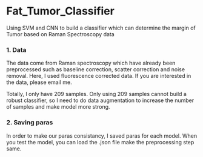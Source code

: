 # Fat_Tumor_Classifier
Using SVM and CNN to build a classifier which can determine the margin of Tumor based on Raman Spectroscopy data

### 1. Data
The data come from Raman spectroscopy which have already been preprocessed such as baseline correction, scatter correction and noise removal. Here, I used fluorescence corrected data. If you are interested in the data, please email me. 

Totally, I only have 209 samples. Only using 209 samples cannot build a robust classifier, so I need to do data augmentation to increase the number of samples and make model more strong.

### 2. Saving paras
In order to make our paras consistancy, I saved paras for each model. When you test the model, you can load the .json file make the preprocessing step same.
